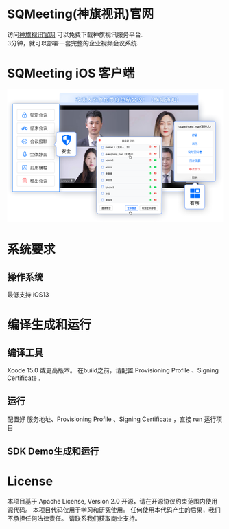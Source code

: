 # SQMeeting(神旗视讯)官网
访问[神旗视讯官网](https://shenqi.internetware.cn) 可以免费下载神旗视讯服务平台.  
3分钟，就可以部署一套完整的企业视频会议系统. 

# SQMeeting iOS 客户端

![screenshot](./image1.png)

# 系统要求

## 操作系统

最低支持 iOS13

# 编译生成和运行

## 编译工具

Xcode 15.0 或更高版本。
在build之前，请配置 Provisioning Profile 、Signing Certificate .

## 运行

配置好 服务地址、Provisioning Profile 、Signing Certificate ，直接 run 运行项目

## SDK Demo生成和运行

# License

本项目基于 Apache License, Version 2.0 开源，请在开源协议约束范围内使用源代码。
本项目代码仅用于学习和研究使用。 任何使用本代码产生的后果，我们不承担任何法律责任。
请联系我们获取商业支持。
